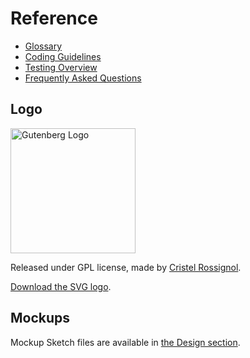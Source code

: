 # Reference

- [Glossary](/docs/designers-developers/glossary.md)
- [Coding Guidelines](/docs/contributors/coding-guidelines.md)
- [Testing Overview](/docs/contributors/testing-overview.md)
- [Frequently Asked Questions](/docs/designers-developers/faq.md)

## Logo
<img width="200" src="https://raw.githubusercontent.com/WordPress/gutenberg/master/docs/final-g-wapuu-black.svg?sanitize=true" alt="Gutenberg Logo" />

Released under GPL license, made by [Cristel Rossignol](https://twitter.com/cristelrossi).

[Download the SVG logo](https://github.com/WordPress/gutenberg/blob/HEAD/docs/final-g-wapuu-black.svg).

## Mockups

Mockup Sketch files are available in [the Design section](/docs/designers-developers/designers/design-resources.md).
